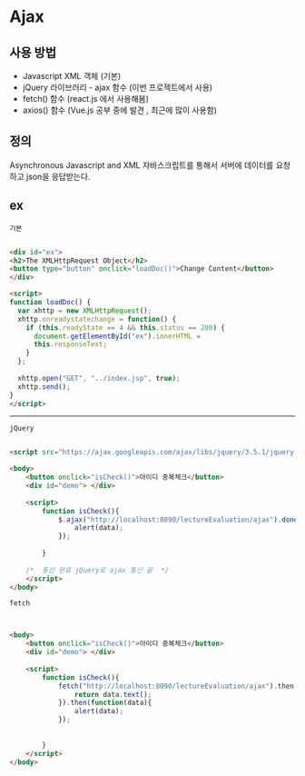 # Ajax 

## 사용 방법

- Javascript XML 객체 (기본) 
- jQuery 라이브러리 - ajax 함수  (이번 프로젝트에서 사용)
- fetch() 함수    (react.js 에서 사용해봄)
- axios() 함수  (Vue.js 공부 중에 발견 , 최근에 많이 사용함)


## 정의

Asynchronous Javascript and XML
자바스크립트를 통해서 서버에 데이터를 요청하고 json을 응답받는다.


## ex

`기본`
```html

<div id="ex">
<h2>The XMLHttpRequest Object</h2>
<button type="button" onclick="loadDoc()">Change Content</button>
</div>

<script>
function loadDoc() {
  var xhttp = new XMLHttpRequest();
  xhttp.onreadystatechange = function() {
    if (this.readyState == 4 && this.status == 200) {
      document.getElementById("ex").innerHTML =
      this.responseText;
    }
  };
  			
  xhttp.open("GET", "../index.jsp", true);
  xhttp.send();
}
</script>

```



-------------------------

`jQuery`

```html

<script src="https://ajax.googleapis.com/ajax/libs/jquery/3.5.1/jquery.min.js"></script>

<body>
	<button onclick="isCheck()">아이디 중복체크</button>
	<div id="demo">	</div>
	
	<script>
		function isCheck(){
			$.ajax("http://localhost:8090/lectureEvaluation/ajax").done(function(data){
				alert(data);
			});
			
		}
		
	/* 	통신 완료 jQuery로 ajax 통신 끝  */
	</script>
</body>

```


`fetch`

```html


<body>
	<button onclick="isCheck()">아이디 중복체크</button>
	<div id="demo">	</div>
	
	<script>
		function isCheck(){
			fetch("http://localhost:8090/lectureEvaluation/ajax").then(function(data){
				return data.text();
			}).then(function(data){
				alert(data);
			});
			
				
		}
	</script>
</body>

```

